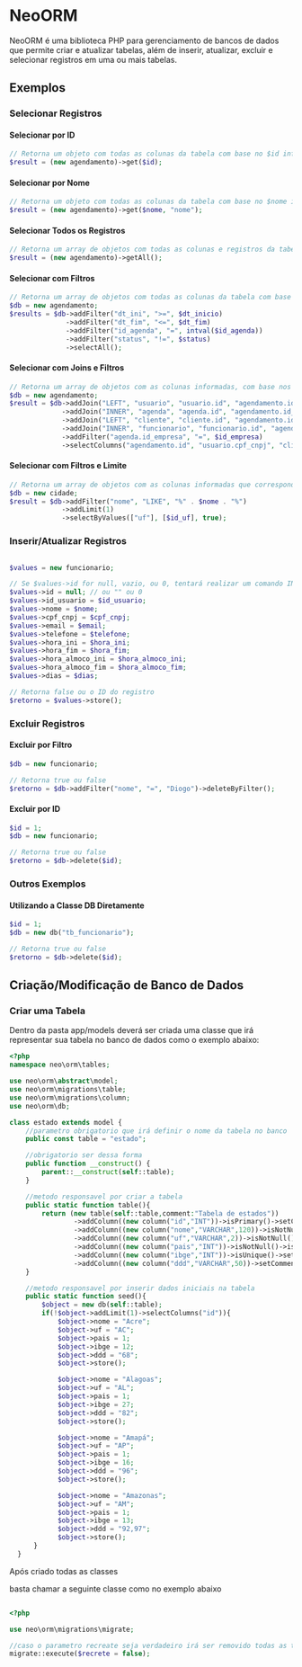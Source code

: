 # NeoORM

NeoORM é uma biblioteca PHP para gerenciamento de bancos de dados que permite criar e atualizar tabelas, além de inserir, atualizar, excluir e selecionar registros em uma ou mais tabelas.

## Exemplos

### Selecionar Registros

#### Selecionar por ID
```php
// Retorna um objeto com todas as colunas da tabela com base no $id informado
$result = (new agendamento)->get($id);
```

#### Selecionar por Nome
```php
// Retorna um objeto com todas as colunas da tabela com base no $nome informado
$result = (new agendamento)->get($nome, "nome");
```

#### Selecionar Todos os Registros
```php
// Retorna um array de objetos com todas as colunas e registros da tabela
$result = (new agendamento)->getAll();
```

#### Selecionar com Filtros
```php
// Retorna um array de objetos com todas as colunas da tabela com base nos filtros informados
$db = new agendamento;
$results = $db->addFilter("dt_ini", ">=", $dt_inicio)
              ->addFilter("dt_fim", "<=", $dt_fim)
              ->addFilter("id_agenda", "=", intval($id_agenda))
              ->addFilter("status", "!=", $status)
              ->selectAll();
```

#### Selecionar com Joins e Filtros
```php
// Retorna um array de objetos com as colunas informadas, com base nos filtros e joins adicionados
$db = new agendamento;
$result = $db->addJoin("LEFT", "usuario", "usuario.id", "agendamento.id_usuario")
             ->addJoin("INNER", "agenda", "agenda.id", "agendamento.id_agenda")
             ->addJoin("LEFT", "cliente", "cliente.id", "agendamento.id_cliente")
             ->addJoin("INNER", "funcionario", "funcionario.id", "agendamento.id_funcionario")
             ->addFilter("agenda.id_empresa", "=", $id_empresa)
             ->selectColumns("agendamento.id", "usuario.cpf_cnpj", "cliente.nome as cli_nome", "usuario.nome as usu_nome", "usuario.email", "usuario.telefone", "agenda.nome as age_nome", "funcionario.nome as fun_nome", "dt_ini", "dt_fim");
```

#### Selecionar com Filtros e Limite
```php
// Retorna um array de objetos com as colunas informadas que correspondem aos valores informados, com base nos filtros e limite especificados
$db = new cidade;
$result = $db->addFilter("nome", "LIKE", "%" . $nome . "%")
             ->addLimit(1)
             ->selectByValues(["uf"], [$id_uf], true);
```

### Inserir/Atualizar Registros

```php

$values = new funcionario;

// Se $values->id for null, vazio, ou 0, tentará realizar um comando INSERT. Caso contrário, tentará um UPDATE.
$values->id = null; // ou "" ou 0
$values->id_usuario = $id_usuario;
$values->nome = $nome;
$values->cpf_cnpj = $cpf_cnpj;
$values->email = $email;
$values->telefone = $telefone;
$values->hora_ini = $hora_ini;
$values->hora_fim = $hora_fim;
$values->hora_almoco_ini = $hora_almoco_ini;
$values->hora_almoco_fim = $hora_almoco_fim;
$values->dias = $dias;

// Retorna false ou o ID do registro
$retorno = $values->store();
```

### Excluir Registros

#### Excluir por Filtro
```php
$db = new funcionario;

// Retorna true ou false
$retorno = $db->addFilter("nome", "=", "Diogo")->deleteByFilter();
```

#### Excluir por ID
```php
$id = 1;
$db = new funcionario;

// Retorna true ou false
$retorno = $db->delete($id);
```

### Outros Exemplos

#### Utilizando a Classe DB Diretamente
```php
$id = 1;
$db = new db("tb_funcionario");

// Retorna true ou false
$retorno = $db->delete($id);
```

## Criação/Modificação de Banco de Dados

### Criar uma Tabela

Dentro da pasta app/models deverá ser criada uma classe que irá representar sua tabela no banco de dados como o exemplo abaixo:

```php
<?php
namespace neo\orm\tables;

use neo\orm\abstract\model;
use neo\orm\migrations\table;
use neo\orm\migrations\column;
use neo\orm\db;

class estado extends model {
    //parametro obrigatorio que irá definir o nome da tabela no banco
    public const table = "estado";

    //obrigatorio ser dessa forma
    public function __construct() {
        parent::__construct(self::table);
    }

    //metodo responsavel por criar a tabela
    public static function table(){
        return (new table(self::table,comment:"Tabela de estados"))
                ->addColumn((new column("id","INT"))->isPrimary()->setComment("ID da cidade"))
                ->addColumn((new column("nome","VARCHAR",120))->isNotNull()->setComment("Nome do estado"))
                ->addColumn((new column("uf","VARCHAR",2))->isNotNull()->setComment("nome da Uf"))
                ->addColumn((new column("pais","INT"))->isNotNull()->isForeingKey(pais::table())->setComment("id da pais do estado"))
                ->addColumn((new column("ibge","INT"))->isUnique()->setComment("id do IBJE do estado"))
                ->addColumn((new column("ddd","VARCHAR",50))->setComment("DDDs separado por , da Uf"));
    }

    //metodo responsavel por inserir dados iniciais na tabela 
    public static function seed(){
        $object = new db(self::table);
        if(!$object->addLimit(1)->selectColumns("id")){
            $object->nome = "Acre";
            $object->uf = "AC";
            $object->pais = 1;
            $object->ibge = 12;
            $object->ddd = "68";
            $object->store();

            $object->nome = "Alagoas";
            $object->uf = "AL";
            $object->pais = 1;
            $object->ibge = 27;
            $object->ddd = "82";
            $object->store();

            $object->nome = "Amapá";
            $object->uf = "AP";
            $object->pais = 1;
            $object->ibge = 16;
            $object->ddd = "96";
            $object->store();

            $object->nome = "Amazonas";
            $object->uf = "AM";
            $object->pais = 1;
            $object->ibge = 13;
            $object->ddd = "92,97";
            $object->store();
      }
  }
```

Após criado todas as classes

basta chamar a seguinte classe como no exemplo abaixo

```php

<?php

use neo\orm\migrations\migrate;

//caso o parametro recreate seja verdadeiro irá ser removido todas as tabelas e depois recriadas novamente
migrate::execute($recrete = false);

```
